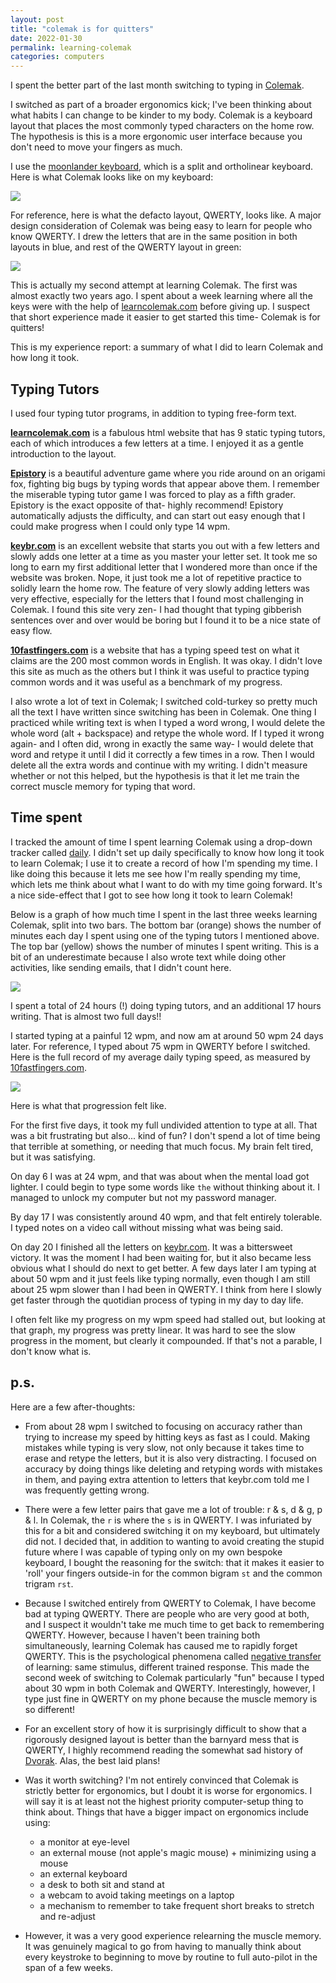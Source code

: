 ```yaml
---
layout: post
title: "colemak is for quitters"
date: 2022-01-30
permalink: learning-colemak
categories: computers
---
```


I spent the better part of the last month switching to typing in [Colemak](https://en.wikipedia.org/wiki/Colemak).

I switched as part of a broader ergonomics kick; I've been thinking about what habits I can change to be kinder to my body. Colemak is a keyboard layout that places the most commonly typed characters on the home row. The hypothesis is this is a more ergonomic user interface because you don't need to move your fingers as much.

I use the [moonlander keyboard](https://www.zsa.io/moonlander/), which is a split and ortholinear keyboard. Here is what Colemak looks like on my keyboard:

![](/images/colemak.png)

For reference, here is what the defacto layout, QWERTY, looks like. A major design consideration of Colemak was being easy to learn for people who know QWERTY. I drew the letters that are in the same position in both layouts in blue, and rest of the QWERTY layout in green:

![](/images/qwerty.png)

This is actually my second attempt at learning Colemak. The first was almost exactly two years ago. I spent about a week learning where all the keys were with the help of [learncolemak.com](http://www.learncolemak.com/lessons.php) before giving up. I suspect that short experience made it easier to get started this time- Colemak is for quitters!

This is my experience report: a summary of what I did to learn Colemak and how long it took.

## Typing Tutors

I used four typing tutor programs, in addition to typing free-form text.

**[learncolemak.com](http://www.learncolemak.com/lessons.php)** is a fabulous html website that has 9 static typing tutors, each of which introduces a few letters at a time. I enjoyed it as a gentle introduction to the layout.

**[Epistory](http://epistorygame.com/)** is a beautiful adventure game where you ride around on an origami fox, fighting big bugs by typing words that appear above them. I remember the miserable typing tutor game I was forced to play as a fifth grader. Epistory is the exact opposite of that- highly recommend! Epistory automatically adjusts the difficulty, and can start out easy enough that I could make progress when I could only type 14 wpm.

**[keybr.com](keybr.com)** is an excellent website that starts you out with a few letters and slowly adds one letter at a time as you master your letter set. It took me so long to earn my first additional letter that I wondered more than once if the website was broken. Nope, it just took me a lot of repetitive practice to solidly learn the home row. The feature of very slowly adding letters was very effective, especially for the letters that I found most challenging in Colemak. I found this site very zen- I had thought that typing gibberish sentences over and over would be boring but I found it to be a nice state of easy flow.

**[10fastfingers.com](10fastfingers.com)** is a website that has a typing speed test on what it claims are the 200 most common words in English. It was okay. I didn't love this site as much as the others but I think it was useful to practice typing common words and it was useful as a benchmark of my progress.

I also wrote a lot of text in Colemak; I switched cold-turkey so pretty much all the text I have written since switching has been in Colemak. One thing I practiced while writing text is when I typed a word wrong, I would delete the whole word (alt + backspace) and retype the whole word. If I typed it wrong again- and I often did, wrong in exactly the same way- I would delete that word and retype it until I did it correctly a few times in a row. Then I would delete all the extra words and continue with my writing. I didn't measure whether or not this helped, but the hypothesis is that it let me train the correct muscle memory for typing that word.

## Time spent

I tracked the amount of time I spent learning Colemak using a drop-down tracker called [daily](https://dailytimetracking.com/). I didn't set up daily specifically to know how long it took to learn Colemak; I use it to create a record of how I'm spending my time. I like doing this because it lets me see how I'm really spending my time, which lets me think about what I want to do with my time going forward. It's a nice side-effect that I got to see how long it took to learn Colemak!

Below is a graph of how much time I spent in the last three weeks learning Colemak, split into two bars. The bottom bar (orange) shows the number of minutes each day I spent using one of the typing tutors I mentioned above. The top bar (yellow) shows the number of minutes I spent writing. This is a bit of an underestimate because I also wrote text while doing other activities, like sending emails, that I didn't count here.

![](/images/time_spent_practicing.png)

I spent a total of 24 hours (!) doing typing tutors, and an additional 17 hours writing. That is almost two full days!!

I started typing at a painful 12 wpm, and now am at around 50 wpm 24 days later. For reference, I typed about 75 wpm in QWERTY before I switched. Here is the full record of my average daily typing speed, as measured by [10fastfingers.com](10fastfingers.com).

![](/images/typing_speed.png)

Here is what that progression felt like. 

For the first five days, it took my full undivided attention to type at all. That was a bit frustrating but also... kind of fun? I don't spend a lot of time being that terrible at something, or needing that much focus. My brain felt tired, but it was satisfying. 

On day 6 I was at 24 wpm, and that was about when the mental load got lighter. I could begin to type some words like `the` without thinking about it. I managed to unlock my computer but not my password manager.

By day 17 I was consistently around 40 wpm, and that felt entirely tolerable. I typed notes on a video call without missing what was being said.

On day 20 I finished all the letters on [keybr.com](keybr.com). It was a bittersweet victory. It was the moment I had been waiting for, but it also became less obvious what I should do next to get better. A few days later I am typing at about 50 wpm and it just feels like typing normally, even though I am still about 25 wpm slower than I had been in QWERTY. I think from here I slowly get faster through the quotidian process of typing in my day to day life.

I often felt like my progress on my wpm speed had stalled out, but looking at that graph, my progress was pretty linear. It was hard to see the slow progress in the moment, but clearly it compounded. If that's not a parable, I don't know what is.

## p.s.

Here are a few after-thoughts:

- From about 28 wpm I switched to focusing on accuracy rather than trying to increase my speed by hitting keys as fast as I could. Making mistakes while typing is very slow, not only because it takes time to erase and retype the letters, but it is also very distracting. I focused on accuracy by doing things like deleting and retyping words with mistakes in them, and paying extra attention to letters that keybr.com told me I was frequently getting wrong.

- There were a few letter pairs that gave me a lot of trouble: r & s, d & g, p & l. In Colemak, the `r` is where the `s` is in QWERTY. I was infuriated by this for a bit and considered switching it on my keyboard, but ultimately did not. I decided that, in addition to wanting to avoid creating the stupid future where I was capable of typing only on my own bespoke keyboard, I bought the reasoning for the switch: that it makes it easier to 'roll' your fingers outside-in for the common bigram `st` and the common trigram `rst`.

- Because I switched entirely from QWERTY to Colemak, I have become bad at typing QWERTY. There are people who are very good at both, and I suspect it wouldn't take me much time to get back to remembering QWERTY. However, because I haven't been training both simultaneously, learning Colemak has caused me to rapidly forget QWERTY. This is the psychological phenomena called [negative transfer](https://en.wikipedia.org/wiki/Negative_transfer_(memory)) of learning: same stimulus, different trained response. This made the second week of switching to Colemak particularly "fun" because I typed about 30 wpm in both Colemak and QWERTY. Interestingly, however, I type just fine in QWERTY on my phone because the muscle memory is so different!

- For an excellent story of how it is surprisingly difficult to show that a rigorously designed layout is better than the barnyard mess that is QWERTY, I highly recommend reading the somewhat sad history of [Dvorak](https://en.wikipedia.org/wiki/Dvorak_keyboard_layout#History). Alas, the best laid plans! 

- Was it worth switching? I'm not entirely convinced that Colemak is strictly better for ergonomics, but I doubt it is worse for ergonomics. I will say it is at least not the highest priority computer-setup thing to think about. Things that have a bigger impact on ergonomics include using:
    - a monitor at eye-level
    - an external mouse (not apple's magic mouse) + minimizing using a mouse
    - an external keyboard
    - a desk to both sit and stand at
    - a webcam to avoid taking meetings on a laptop 
    - a mechanism to remember to take frequent short breaks to stretch and re-adjust

- However, it was a very good experience relearning the muscle memory. It was genuinely magical to go from having to manually think about every keystroke to beginning to move by routine to full auto-pilot in the span of a few weeks. 
